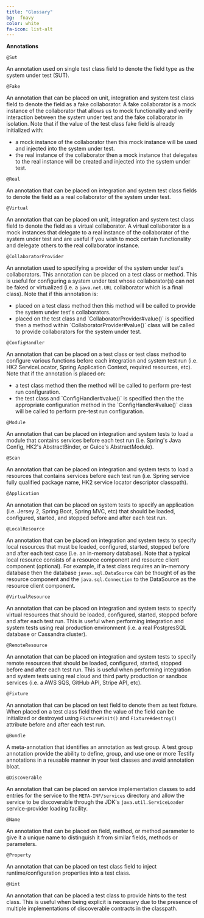 ```yaml
---
title: "Glossary"
bg:  fnavy
color: white
fa-icon: list-alt
---
```


**Annotations**

`@Sut`

An annotation used on single test class field to denote the field type as the system under test (SUT).

`@Fake`

An annotation that can be placed on unit, integration and system test class field to denote the field as a fake collaborator. A fake collaborator is a mock instance of the collaborator that allows us to mock functionality and verify interaction between the system under test and the fake collaborator in isolation. Note that if the value of the test class fake field is already initialized with:

<ul>
    <li>a mock instance of the collaborator then this mock instance will be used and injected into the system under test.
    </li>
    <li>
 the real instance of the collaborator then a mock instance that delegates to the real instance will be created and injected into the system under test.
    </li>
</ul>

`@Real`

An annotation that can be placed on integration and system test class fields to denote the field as a real collaborator of the system under test.

`@Virtual`

An annotation that can be placed on unit, integration and system test class field to denote the field as a virtual collaborator. A virtual collaborator is a mock instances that delegate to a real instance of the collaborator of the system under test and are useful if you wish to mock certain functionality and delegate others to the real collaborator instance.

`@CollaboratorProvider`

An annotation used to specifying a provider of the system under test's collaborators. This annotation can be placed on a test class or method. This is useful for configuring a system under test whose collaborator(s) can not be faked or virtualized (i.e. a `java.net.URL` collaborator which is a final class). Note that if this annotation is:

<ul>
    <li>
        placed on a test class method then this method will be called to provide the system under test's collaborators.
    </li>
    <li>
        placed on the test class and `CollaboratorProvider#value()` is specified then a method within `CollaboratorProvider#value()` class will be called to provide collaborators for the system under test.
    </li>
</ul>

`@ConfigHandler`

An annotation that can be placed on a test class or test class method to configure various functions before each integration and system test run (i.e. HK2 ServiceLocator, Spring Application Context, required resources, etc). Note that if the annotation is placed on:

<ul>
    <li>
        a test class method then the method will be called to perform pre-test run configuration.
    </li>
    <li>
        the test class and `ConfigHandler#value()` is specified then the the appropriate configuration method in the `ConfigHandler#value()` class will be called to perform pre-test run configuration.
    </li>
</ul>

`@Module`

An annotation that can be placed on integration and system tests to load a module that contains services before each test run (i.e. Spring's Java Config, HK2's AbstractBinder, or Guice's AbstractModule).

`@Scan`

An annotation that can be placed on integration and system tests to load a resources that contains services before each test run (i.e. Spring service fully qualified package name, HK2 service locator descriptor classpath).

`@Application`

An annotation that can be placed on system tests to specify an application (i.e. Jersey 2, Spring Boot, Spring MVC, etc) that should be loaded, configured, started, and stopped before and after each test run.

`@LocalResource`

An annotation that can be placed on integration and system tests to specify local resources that must be loaded, configured, started, stopped before and after each test case (i.e. an in-memory database). Note that a typical local resource consists of a resource component and resource client component (optional). For example, if a test class requires an in-memory database then the database `javax.sql.DataSource` can be thought of as the resource component and the `java.sql.Connection` to the DataSource as the resource client component.

`@VirtualResource`

An annotation that can be placed on integration and system tests to specify virtual resources that should be loaded, configured, started, stopped before and after each test run. This is useful when performing integration and system tests using real production environment (i.e. a real PostgresSQL database or Cassandra cluster).

`@RemoteResource`

An annotation that can be placed on integration and system tests to specify remote resources that should be loaded, configured, started, stopped before and after each test run. This is useful when performing integration and system tests using real cloud and third party production or sandbox services (i.e. a AWS SQS, GitHub API, Stripe API, etc).

`@Fixture`

An annotation that can be placed on test field to denote them as test fixture. When placed on a test class field then the value of the field can be initialized or destroyed using `Fixture#init()` and `Fixture#destroy()` attribute before and after each test run.

`@Bundle`

A meta-annotation that identifies an annotation as test group. A test group annotation provide the ability to define, group, and use one or more Testify annotations in a reusable manner in your test classes and avoid annotation bloat.

`@Discoverable`

An annotation that can be placed on service implementation classes to add entries for the service to the `META-INF/services` directory and allow the service to be discoverable through the JDK's `java.util.ServiceLoader` service-provider loading facility.

`@Name`

An annotation that can be placed on field, method, or method parameter to give it a unique name to distinguish it from similar fields, methods or parameters.

`@Property`

An annotation that can be placed on test class field to inject runtime/configuration properties into a test class.

`@Hint`

An annotation that can be placed a test class to provide hints to the test class. This is useful when being explicit is necessary due to the presence of multiple implementations of discoverable contracts in the classpath.